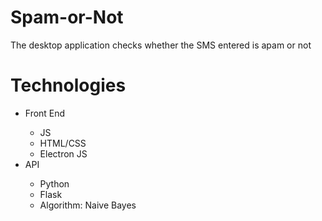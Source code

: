 # Spam-or-Not
The desktop application checks whether the SMS entered is apam or not

# Technologies
<ul>
  <li> Front End</li>
     <ul>
       <li> JS</li>
       <li> HTML/CSS</li>
       <li> Electron JS </li>
     </ul>
  <li> API </li>
    <ul>
      <li> Python</li>
      <li> Flask </li>
      <li> Algorithm: Naive Bayes</li>
    </ul>
</ul>
  
